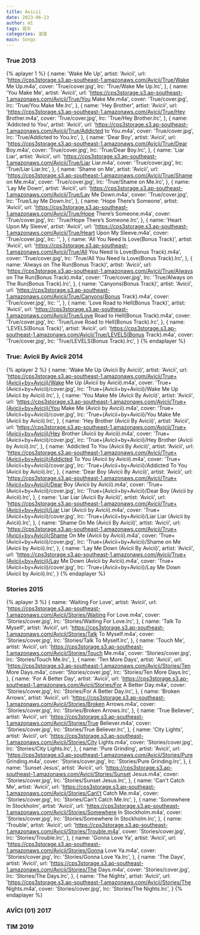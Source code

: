 ```yaml
---
title: Avicii
date: 2023-06-23
author: m1
tags: 音乐
categories: 浊音
main: Songs
---
```


### True 2013

{% aplayer 1 %}
{
name: 'Wake Me Up',
artist: 'Avicii',
url: 'https://cps3storage.s3.ap-southeast-1.amazonaws.com/Avicii/True/Wake Me Up.m4a',
cover: 'True/cover.jpg',
lrc: 'True/Wake Me Up.lrc',
},
{
name: 'You Make Me',
artist: 'Avicii',
url: 'https://cps3storage.s3.ap-southeast-1.amazonaws.com/Avicii/True/You Make Me.m4a',
cover: 'True/cover.jpg',
lrc: 'True/You Make Me.lrc',
},
{
name: 'Hey Brother',
artist: 'Avicii',
url: 'https://cps3storage.s3.ap-southeast-1.amazonaws.com/Avicii/True/Hey Brother.m4a',
cover: 'True/cover.jpg',
lrc: 'True/Hey Brother.lrc',
},
{
name: 'Addicted to You',
artist: 'Avicii',
url: 'https://cps3storage.s3.ap-southeast-1.amazonaws.com/Avicii/True/Addicted to You.m4a',
cover: 'True/cover.jpg',
lrc: 'True/Addicted to You.lrc',
},
{
name: 'Dear Boy',
artist: 'Avicii',
url: 'https://cps3storage.s3.ap-southeast-1.amazonaws.com/Avicii/True/Dear Boy.m4a',
cover: 'True/cover.jpg',
lrc: 'True/Dear Boy.lrc',
},
{
name: 'Liar Liar',
artist: 'Avicii',
url: 'https://cps3storage.s3.ap-southeast-1.amazonaws.com/Avicii/True/Liar Liar.m4a',
cover: 'True/cover.jpg',
lrc: 'True/Liar Liar.lrc',
},
{
name: 'Shame on Me',
artist: 'Avicii',
url: 'https://cps3storage.s3.ap-southeast-1.amazonaws.com/Avicii/True/Shame on Me.m4a',
cover: 'True/cover.jpg',
lrc: 'True/Shame on Me.lrc',
},
{
name: 'Lay Me Down',
artist: 'Avicii',
url: 'https://cps3storage.s3.ap-southeast-1.amazonaws.com/Avicii/True/Lay Me Down.m4a',
cover: 'True/cover.jpg',
lrc: 'True/Lay Me Down.lrc',
},
{
name: 'Hope There’s Someone',
artist: 'Avicii',
url: 'https://cps3storage.s3.ap-southeast-1.amazonaws.com/Avicii/True/Hope There’s Someone.m4a',
cover: 'True/cover.jpg',
lrc: 'True/Hope There’s Someone.lrc',
},
{
name: 'Heart Upon My Sleeve',
artist: 'Avicii',
url: 'https://cps3storage.s3.ap-southeast-1.amazonaws.com/Avicii/True/Heart Upon My Sleeve.m4a',
cover: 'True/cover.jpg',
lrc: '',
},
{
name: 'All You Need Is Love(Bonus Track)',
artist: 'Avicii',
url: 'https://cps3storage.s3.ap-southeast-1.amazonaws.com/Avicii/True/All You Need Is Love(Bonus Track).m4a',
cover: 'True/cover.jpg',
lrc: 'True/All You Need Is Love(Bonus Track).lrc',
},
{
name: 'Always on The Run(Bonus Track)',
artist: 'Avicii',
url: 'https://cps3storage.s3.ap-southeast-1.amazonaws.com/Avicii/True/Always on The Run(Bonus Track).m4a',
cover: 'True/cover.jpg',
lrc: 'True/Always on The Run(Bonus Track).lrc',
},
{
name: 'Canyons(Bonus Track)',
artist: 'Avicii',
url: 'https://cps3storage.s3.ap-southeast-1.amazonaws.com/Avicii/True/Canyons(Bonus Track).m4a',
cover: 'True/cover.jpg',
lrc: '',
},
{
name: 'Love Road to Hell(Bonus Track)',
artist: 'Avicii',
url: 'https://cps3storage.s3.ap-southeast-1.amazonaws.com/Avicii/True/Love Road to Hell(Bonus Track).m4a',
cover: 'True/cover.jpg',
lrc: 'True/Love Road to Hell(Bonus Track).lrc',
},
{
name: 'LEVELS(Bonus Track)',
artist: 'Avicii',
url: 'https://cps3storage.s3.ap-southeast-1.amazonaws.com/Avicii/True/LEVELS(Bonus Track).m4a',
cover: 'True/cover.jpg',
lrc: 'True/LEVELS(Bonus Track).lrc',
}
{% endaplayer %}

### True: Avicii By Avicii 2014

{% aplayer 2 %}
{
name: 'Wake Me Up (Avicii By Avicii)',
artist: 'Avicii',
url: 'https://cps3storage.s3.ap-southeast-1.amazonaws.com/Avicii/True+(Avicii+by+Avicii)/Wake Me Up (Avicii by Avicii).m4a',
cover: 'True+(Avicii+by+Avicii)/cover.jpg',
lrc: 'True+(Avicii+by+Avicii)/Wake Me Up (Avicii by Avicii).lrc',
},
{
name: 'You Make Me (Avicii By Avicii)',
artist: 'Avicii',
url: 'https://cps3storage.s3.ap-southeast-1.amazonaws.com/Avicii/True+(Avicii+by+Avicii)/You Make Me (Avicii by Avicii).m4a',
cover: 'True+(Avicii+by+Avicii)/cover.jpg',
lrc: 'True+(Avicii+by+Avicii)/You Make Me (Avicii by Avicii).lrc',
},
{
name: 'Hey Brother (Avicii By Avicii)',
artist: 'Avicii',
url: 'https://cps3storage.s3.ap-southeast-1.amazonaws.com/Avicii/True+(Avicii+by+Avicii)/Hey Brother (Avicii by Avicii).m4a',
cover: 'True+(Avicii+by+Avicii)/cover.jpg',
lrc: 'True+(Avicii+by+Avicii)/Hey Brother (Avicii by Avicii).lrc',
},
{
name: 'Addicted To You (Avicii By Avicii)',
artist: 'Avicii',
url: 'https://cps3storage.s3.ap-southeast-1.amazonaws.com/Avicii/True+(Avicii+by+Avicii)/Addicted To You (Avicii by Avicii).m4a',
cover: 'True+(Avicii+by+Avicii)/cover.jpg',
lrc: 'True+(Avicii+by+Avicii)/Addicted To You (Avicii by Avicii).lrc',
},
{
name: 'Dear Boy (Avicii By Avicii)',
artist: 'Avicii',
url: 'https://cps3storage.s3.ap-southeast-1.amazonaws.com/Avicii/True+(Avicii+by+Avicii)/Dear Boy (Avicii by Avicii).m4a',
cover: 'True+(Avicii+by+Avicii)/cover.jpg',
lrc: 'True+(Avicii+by+Avicii)/Dear Boy (Avicii by Avicii).lrc',
},
{
name: 'Liar Liar (Avicii By Avicii)',
artist: 'Avicii',
url: 'https://cps3storage.s3.ap-southeast-1.amazonaws.com/Avicii/True+(Avicii+by+Avicii)/Liar Liar (Avicii by Avicii).m4a',
cover: 'True+(Avicii+by+Avicii)/cover.jpg',
lrc: 'True+(Avicii+by+Avicii)/Liar Liar (Avicii by Avicii).lrc',
},
{
name: 'Shame On Me (Avicii By Avicii)',
artist: 'Avicii',
url: 'https://cps3storage.s3.ap-southeast-1.amazonaws.com/Avicii/True+(Avicii+by+Avicii)/Shame On Me (Avicii by Avicii).m4a',
cover: 'True+(Avicii+by+Avicii)/cover.jpg',
lrc: 'True+(Avicii+by+Avicii)/Shame on Me (Avicii by Avicii).lrc',
},
{
name: 'Lay Me Down (Avicii By Avicii)',
artist: 'Avicii',
url: 'https://cps3storage.s3.ap-southeast-1.amazonaws.com/Avicii/True+(Avicii+by+Avicii)/Lay Me Down (Avicii by Avicii).m4a',
cover: 'True+(Avicii+by+Avicii)/cover.jpg',
lrc: 'True+(Avicii+by+Avicii)/Lay Me Down (Avicii by Avicii).lrc',
}
{% endaplayer %}

### Stories 2015

{% aplayer 3 %}
{
name: 'Waiting For Love',
artist: 'Avicii',
url: 'https://cps3storage.s3.ap-southeast-1.amazonaws.com/Avicii/Stories/Waiting For Love.m4a',
cover: 'Stories/cover.jpg',
lrc: 'Stories/Waiting For Love.lrc',
},
{
name: 'Talk To Myself',
artist: 'Avicii',
url: 'https://cps3storage.s3.ap-southeast-1.amazonaws.com/Avicii/Stories/Talk To Myself.m4a',
cover: 'Stories/cover.jpg',
lrc: 'Stories/Talk To Myself.lrc',
},
{
name: 'Touch Me',
artist: 'Avicii',
url: 'https://cps3storage.s3.ap-southeast-1.amazonaws.com/Avicii/Stories/Touch Me.m4a',
cover: 'Stories/cover.jpg',
lrc: 'Stories/Touch Me.lrc',
},
{
name: 'Ten More Days',
artist: 'Avicii',
url: 'https://cps3storage.s3.ap-southeast-1.amazonaws.com/Avicii/Stories/Ten More Days.m4a',
cover: 'Stories/cover.jpg',
lrc: 'Stories/Ten More Days.lrc',
},
{
name: 'For A Better Day',
artist: 'Avicii',
url: 'https://cps3storage.s3.ap-southeast-1.amazonaws.com/Avicii/Stories/For A Better Day.m4a',
cover: 'Stories/cover.jpg',
lrc: 'Stories/For A Better Day.lrc',
},
{
name: 'Broken Arrows',
artist: 'Avicii',
url: 'https://cps3storage.s3.ap-southeast-1.amazonaws.com/Avicii/Stories/Broken Arrows.m4a',
cover: 'Stories/cover.jpg',
lrc: 'Stories/Broken Arrows.lrc',
},
{
name: 'True Believer',
artist: 'Avicii',
url: 'https://cps3storage.s3.ap-southeast-1.amazonaws.com/Avicii/Stories/True Believer.m4a',
cover: 'Stories/cover.jpg',
lrc: 'Stories/True Believer.lrc',
},
{
name: 'City Lights',
artist: 'Avicii',
url: 'https://cps3storage.s3.ap-southeast-1.amazonaws.com/Avicii/Stories/City Lights.m4a',
cover: 'Stories/cover.jpg',
lrc: 'Stories/City Lights.lrc',
},
{
name: 'Pure Grinding',
artist: 'Avicii',
url: 'https://cps3storage.s3.ap-southeast-1.amazonaws.com/Avicii/Stories/Pure Grinding.m4a',
cover: 'Stories/cover.jpg',
lrc: 'Stories/Pure Grinding.lrc',
},
{
name: 'Sunset Jesus',
artist: 'Avicii',
url: 'https://cps3storage.s3.ap-southeast-1.amazonaws.com/Avicii/Stories/Sunset Jesus.m4a',
cover: 'Stories/cover.jpg',
lrc: 'Stories/Sunset Jesus.lrc',
},
{
name: 'Can\'t Catch Me',
artist: 'Avicii',
url: 'https://cps3storage.s3.ap-southeast-1.amazonaws.com/Avicii/Stories/Can\'t Catch Me.m4a',
cover: 'Stories/cover.jpg',
lrc: 'Stories/Can\'t Catch Me.lrc',
},
{
name: 'Somewhere In Stockholm',
artist: 'Avicii',
url: 'https://cps3storage.s3.ap-southeast-1.amazonaws.com/Avicii/Stories/Somewhere In Stockholm.m4a',
cover: 'Stories/cover.jpg',
lrc: 'Stories/Somewhere In Stockholm.lrc',
},
{
name: 'Trouble',
artist: 'Avicii',
url: 'https://cps3storage.s3.ap-southeast-1.amazonaws.com/Avicii/Stories/Trouble.m4a',
cover: 'Stories/cover.jpg',
lrc: 'Stories/Trouble.lrc',
},
{
name: 'Gonna Love Ya',
artist: 'Avicii',
url: 'https://cps3storage.s3.ap-southeast-1.amazonaws.com/Avicii/Stories/Gonna Love Ya.m4a',
cover: 'Stories/cover.jpg',
lrc: 'Stories/Gonna Love Ya.lrc',
},
{
name: 'The Days',
artist: 'Avicii',
url: 'https://cps3storage.s3.ap-southeast-1.amazonaws.com/Avicii/Stories/The Days.m4a',
cover: 'Stories/cover.jpg',
lrc: 'Stories/The Days.lrc',
},
{
name: 'The Nights',
artist: 'Avicii',
url: 'https://cps3storage.s3.ap-southeast-1.amazonaws.com/Avicii/Stories/The Nights.m4a',
cover: 'Stories/cover.jpg',
lrc: 'Stories/The Nights.lrc',
}
{% endaplayer %}

### AVĪCI (01) 2017

### TIM 2019
